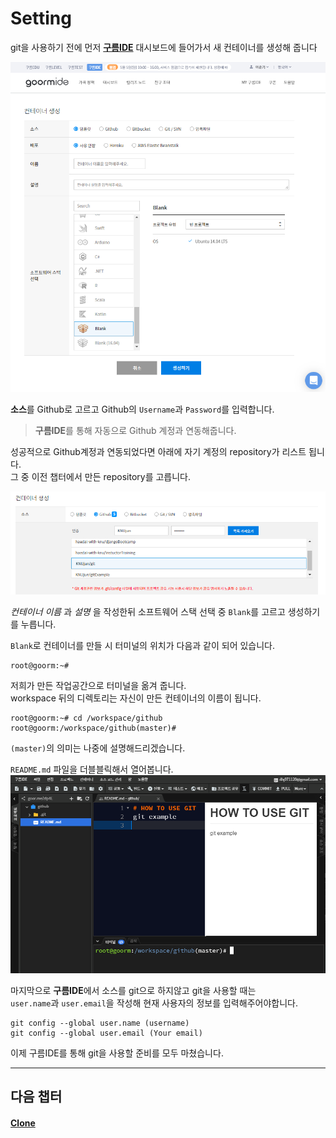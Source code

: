 # Setting

git을 사용하기 전에 먼저 [**구름IDE**](https://ide.goorm.io/) 대시보드에 들어가서 새 컨테이너를 생성해 줍니다

![repo](../img/set1.PNG)

**소스**를 Github로 고르고 Github의 `Username`과 `Password`를 입력합니다.  
>**구름IDE**를 통해 자동으로 Github 계정과 연동해줍니다.  

성공적으로 Github계정과 연동되었다면 아래에 자기 계정의 repository가 리스트 됩니다.  
그 중 이전 챕터에서 만든 repository를 고릅니다.

![newCon](../img/set2.PNG)



_컨테이너 이름_ 과 _설명_ 을 작성한뒤 소프트웨어 스택 선택 중 `Blank`를 고르고 생성하기를 누릅니다.

`Blank`로 컨테이너를 만들 시 터미널의 위치가 다음과 같이 되어 있습니다.  

```
root@goorm:~#
```

저희가 만든 작업공간으로 터미널을 옮겨 줍니다.  
workspace 뒤의 디렉토리는 자신이 만든 컨테이너의 이름이 됩니다.  

```
root@goorm:~# cd /workspace/github
root@goorm:/workspace/github(master)#
```

`(master)`의 의미는 나중에 설명해드리겠습니다.  

`README.md` 파일을 더블블릭해서 열어봅니다.  
![markdown](../img/set3.PNG)

마지막으로 **구름IDE**에서 소스를 git으로 하지않고 git을 사용할 때는  
`user.name`과 `user.email`을 작성해 현재 사용자의 정보를 입력해주어야합니다.
```
git config --global user.name (username)
git config --global user.email (Your email)
```

이제 구름IDE를 통해 git을 사용할 준비를 모두 마쳤습니다.

---
## 다음 챕터
#### [Clone](clone.md)


